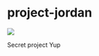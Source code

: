project-jordan
==============

<a href="https://travis-ci.org/wazim/project-jordan">
<img src="https://travis-ci.org/wazim/project-jordan.svg?branch=master">
</a>

Secret project
Yup
